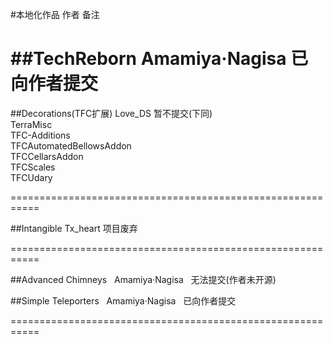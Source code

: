 #本地化作品 作者 备注  

##TechReborn   Amamiya·Nagisa   已向作者提交   
===========================================================
  
##Decorations(TFC扩展)     Love_DS      暂不提交(下同)  
TerraMisc  
TFC-Additions  
TFCAutomatedBellowsAddon  
TFCCellarsAddon  
TFCScales  
TFCUdary  
  
===========================================================

##Intangible        Tx_heart      项目废弃

===========================================================

##Advanced Chimneys   Amamiya·Nagisa   无法提交(作者未开源)

##Simple Teleporters   Amamiya·Nagisa   已向作者提交

===========================================================
